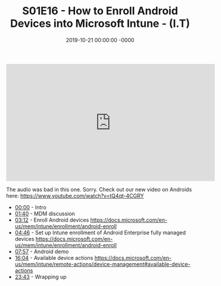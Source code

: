 ﻿---
layout: post
title: "S01E16 - How to Enroll Android Devices into Microsoft Intune - (I.T)"
date: 2019-10-21 00:00:00 -0000
categories:
---

<iframe loading="lazy" width="560" height="315" src="https://www.youtube.com/embed/D_GvmxnA0kM" title="YouTube video player" frameborder="0" allow="accelerometer; autoplay; clipboard-write; encrypted-media; gyroscope; picture-in-picture" allowfullscreen></iframe>

The audio was bad in this one. Sorry. Check out our new video on Androids here:
https://www.youtube.com/watch?v=tQ4qt-4CGRY

* [00:00](https://www.youtube.com/watch?v=D_GvmxnA0kM&t=0s) - Intro
* [01:40](https://www.youtube.com/watch?v=D_GvmxnA0kM&t=100s) - MDM discussion
* [03:12](https://www.youtube.com/watch?v=D_GvmxnA0kM&t=192s) - Enroll Android devices
https://docs.microsoft.com/en-us/mem/intune/enrollment/android-enroll
* [04:46](https://www.youtube.com/watch?v=D_GvmxnA0kM&t=286s) - Set up Intune enrollment of Android Enterprise fully managed devices
https://docs.microsoft.com/en-us/mem/intune/enrollment/android-enroll
* [07:57](https://www.youtube.com/watch?v=D_GvmxnA0kM&t=477s) - Android demo
* [16:04](https://www.youtube.com/watch?v=D_GvmxnA0kM&t=964s) - Available device actions
https://docs.microsoft.com/en-us/mem/intune/remote-actions/device-management#available-device-actions
* [23:43](https://www.youtube.com/watch?v=D_GvmxnA0kM&t=1423s) - Wrapping up

